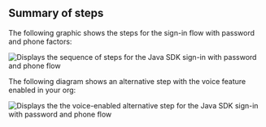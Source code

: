 ## Summary of steps

The following graphic shows the steps for the sign-in flow with password and phone factors:

<div class="common-image-format">

![Displays the sequence of steps for the Java SDK sign-in with password and phone flow](/img/oie-embedded-sdk/oie-embedded-sdk-use-case-sign-in-pwd-phone-seq-1-java.png)

</div>

The following diagram shows an alternative step with the voice feature enabled in your org:

<div class="common-image-format">

![Displays the the voice-enabled alternative step for the Java SDK sign-in with password and phone flow](/img/oie-embedded-sdk/oie-embedded-sdk-use-case-sign-in-pwd-phone-seq-2-java.png)

</div>
